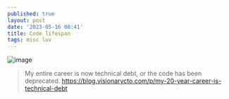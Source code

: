 ```yaml
---
published: true
layout: post
date: '2023-05-16 08:41'
title: Code lifespan
tags: misc luv 
---
```

![image](https://imgs.xkcd.com/comics/code_lifespan.png)

> My entire career is now technical debt, or the code has been deprecated.
<https://blog.visionarycto.com/p/my-20-year-career-is-technical-debt>
